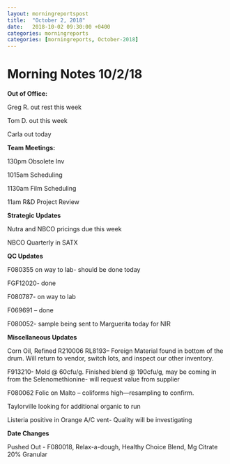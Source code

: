 ```yaml
---
layout: morningreportspost
title:  "October 2, 2018"
date:   2018-10-02 09:30:00 +0400
categories: morningreports
categories: [morningreports, October-2018] 
---
```

# Morning Notes 10/2/18

**Out of Office:**

Greg R. out rest this week

Tom D. out this week

Carla out today

**Team Meetings:**

130pm Obsolete Inv

1015am Scheduling

1130am Film Scheduling

11am R&D Project Review

**Strategic Updates**

Nutra and NBCO pricings due this week

NBCO Quarterly in SATX

**QC Updates**

F080355 on way to lab- should be done today

FGF12020- done

F080787- on way to lab

F069691 – done

F080052- sample being sent to Marguerita today for NIR

**Miscellaneous Updates**

Corn Oil, Refined R210006 RL8193– Foreign Material found in bottom of the drum.
Will return to vendor, switch lots, and inspect our other inventory.

F913210- Mold \@ 60cfu/g. Finished blend \@ 190cfu/g, may be coming in from the
Selenomethionine- will request value from supplier

F080062 Folic on Malto – coliforms high—resampling to confirm.

Taylorville looking for additional organic to run

Listeria positive in Orange A/C vent- Quality will be investigating

**Date Changes**

Pushed Out - F080018, Relax-a-dough, Healthy Choice Blend, Mg Citrate 20%
Granular
